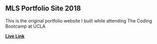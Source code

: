 ## MLS Portfolio Site 2018

This is the original portfolio website I built while attending The Coding Bootcamp at UCLA

__[Live Link](https://michaelleesanchez.com)__